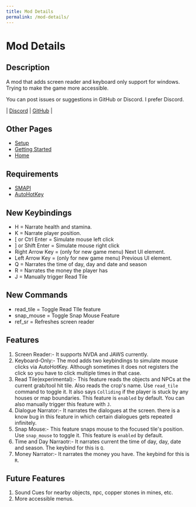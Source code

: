 ```yaml
---
title: Mod Details
permalink: /mod-details/
---
```


# Mod Details

## Description

A mod that adds screen reader and keyboard only support for windows. Trying to make the game more accessible.

You can post issues or suggestions in GitHub or Discord. I prefer Discord.

| [Discord](https://discord.gg/yQjjsDqWQX) | [GitHub](https://github.com/stardew-access/stardew-access) |

## Other Pages

- [Setup](/setup)
- [Getting Started](/getting-started)
- [Home](/)

## Requirements

- [SMAPI](https://stardewvalleywiki.com/Modding:Installing_SMAPI_on_Windows)
- [AutoHotKey](https://www.autohotkey.com/)

## New Keybindings

- H = Narrate health and stamina.
- K = Narrate player position.
- [ or Ctrl Enter = Simulate mouse left click
- ] or Shift Enter = Simulate mouse right click
- Right Arrow Key = (only for new game menu) Next UI element.
- Left Arrow Key = (only for new game menu) Previous UI element.
- Q = Narrates the time of day, day and date and season
- R = Narrates the money the player has
- J = Manually trigger Read Tile

## New Commands

- read_tile = Toggle Read TIle feature
- snap_mouse = Toggle Snap Mouse Feature
- ref_sr = Refreshes screen reader

## Features

1. Screen Reader:- It supports NVDA and JAWS currently.
1. Keyboard-Only:- The mod adds two keybindings to simulate mouse clicks via AutoHotKey. Although sometimes it does not registers the click so you have to click multiple times in that case.
1. Read Tile(experimental):- This feature reads the objects and NPCs at the current grab/tool hit tile. Also reads the crop's name. Use `read_tile` command to toggle it. It also says `Colliding` if the player is stuck by any houses or map boundaries. This feature is `enabled` by default. You can also manually trigger this feature with `J`.
1. Dialogue Narrator:- It narrates the dialogues at the screen. there is a know bug in this feature in which certain dialogues gets repeated infinitely.
1. Snap Mouse:- This feature snaps mouse to the focused tile's position. Use `snap_mouse` to toggle it. This feature is `enabled` by default.
1. Time and Day Narraotr:- It narrates current the time of day, day, date and season. The keybind for this is `Q`.
1. Money Narrator:- It narrates the money you have. The keybind for this is `R`.

## Future Features

1. Sound Cues for nearby objects, npc, copper stones in mines, etc.
1. More accessible menus.